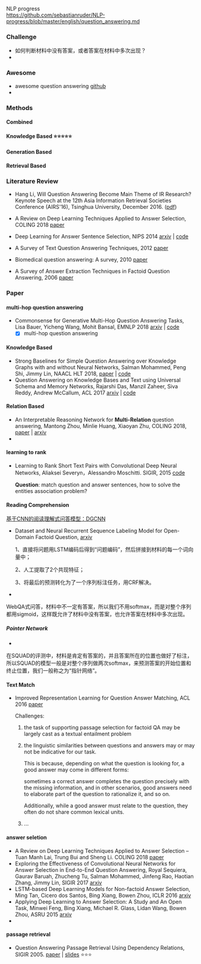 NLP progress<br>https://github.com/sebastianruder/NLP-progress/blob/master/english/question_answering.md



### Challenge

+ 如何判断材料中没有答案，或者答案在材料中多次出现？
+ 



### Awesome

+ awesome question answering [github](https://github.com/dapurv5/awesome-question-answering) 
+ 

### Methods

#### Combined

#### Knowledge Based :star::star::star::star::star:

#### Generation Based

#### Retrieval Based



### Literature Review

+ Hang Li, Will Question Answering Become Main Theme of IR Research? Keynote Speech at the 12th Asia Information Retrieval Societies Conference (AIRS'16), Tsinghua University, December 2016. ([pdf](http://www.hangli-hl.com/uploads/3/4/4/6/34465961/airs_2016_question_answering.pdf))

+ A Review on Deep Learning Techniques Applied to Answer Selection, COLING 2018 [paper](https://aclweb.org/anthology/C18-1181) 

+ Deep Learning for Answer Sentence Selection, NIPS 2014 [arxiv](https://arxiv.org/abs/1412.1632) | [code](https://github.com/brmson/Sentence-selection) 

  

+ A Survey of Text Question Answering Techniques, 2012 [paper](http://citeseerx.ist.psu.edu/viewdoc/download?doi=10.1.1.258.7801&rep=rep1&type=pdf) 

+ Biomedical question answering: A survey, 2010 [paper](http://research.cis.drexel.edu:8080/sofia/pub/CMPB_Paper.pdf)

+ A Survey of Answer Extraction Techniques in Factoid Question Answering, 2006 [paper](https://nlp.stanford.edu/mengqiu/publication/LSII-LitReview.pdf) 

  

### Paper

#### multi-hop question answering

- Commonsense for Generative Multi-Hop Question Answering Tasks, Lisa Bauer, Yicheng Wang, Mohit Bansal, EMNLP 2018 [arxiv](https://export.arxiv.org/abs/1809.06309) | [code](https://github.com/yicheng-w/CommonSenseMultiHopQA) 
  - [x] multi-hop question answering

#### Knowledge Based

- Strong Baselines for Simple Question Answering over Knowledge Graphs with and without Neural Networks, Salman Mohammed, Peng Shi, Jimmy Lin, NAACL HLT 2018, [paper](http://aclweb.org/anthology/N18-2047) | [code](https://github.com/castorini/BuboQA) 
- Question Answering on Knowledge Bases and Text using Universal Schema and Memory Networks, Rajarshi Das, Manzil Zaheer, Siva Reddy, Andrew McCallum, ACL 2017 [arxiv](https://arxiv.org/abs/1704.08384) | [code](https://github.com/rajarshd/TextKBQA) 

#### Relation Based

- An Interpretable Reasoning Network for **Multi-Relation** question answering, Mantong Zhou, Minlie Huang, Xiaoyan Zhu, COLING 2018, [paper](https://www.aclweb.org/anthology/C18-1171) | [arxiv](https://arxiv.org/abs/1801.04726) 
- 

#### learning to rank

- Learning to Rank Short Text Pairs with Convolutional Deep Neural Networks, Aliaksei Severyn，Alessandro Moschitti. SIGIR, 2015 [code](https://github.com/aseveryn/deep-qa) 

  **Question**: match question and answer sentences, how to solve the entities association problem? 

#### Reading Comprehension

[基于CNN的阅读理解式问答模型：DGCNN](https://kexue.fm/archives/5409) 

+ Dataset and Neural Recurrent Sequence Labeling Model for Open-Domain Factoid Question, [arxiv](https://arxiv.org/abs/1607.06275) 

  1、直接将问题用LSTM编码后得到“问题编码”，然后拼接到材料的每一个词向量中；

  2、人工提取了2个共现特征；

  3、将最后的预测转化为了一个序列标注任务，用CRF解决。

+ 



WebQA式问答，材料中不一定有答案，所以我们不用softmax，而是对整个序列都用sigmoid，这样既允许了材料中没有答案，也允许答案在材料中多次出现。



##### Pointer Network

+ 

在SQUAD的评测中，材料是肯定有答案的，并且答案所在的位置也做好了标注，所以SQUAD的模型一般是对整个序列做两次softmax，来预测答案的开始位置和终止位置，我们一般称之为“指针网络”。



#### Text Match

- Improved Representation Learning for Question Answer Matching, ACL 2016 [paper](http://www.aclweb.org/anthology/P/P16/P16-1044.pdf) 

  Challenges: 

  1. the task of supporting passage selection for factoid QA may be largely cast as a textual entailment problem

  2. the linguistic similarities between questions and answers may or may not be
     indicative for our task. 

     This is because, depending on what the question is looking for, a good answer may come in different forms: 

     sometimes a correct answer completes the question precisely with the missing information, and in other scenarios, good answers need to elaborate part of the question to rationalize it, and so on. 

     Additionally, while a good answer must relate to the question, they often do
     not share common lexical units.

  3. ...

#### answer seletion

+ A Review on Deep Learning Techniques Applied to Answer Selection – Tuan Manh Lai, Trung Bui and Sheng Li. COLING 2018 [paper](https://aclanthology.info/papers/C18-1181/c18-1181) 
+ Exploring the Effectiveness of Convolutional Neural Networks for Answer Selection in End-to-End Question Answering, Royal Sequiera, Gaurav Baruah, Zhucheng Tu, Salman Mohammed, Jinfeng Rao, Haotian Zhang, Jimmy Lin, SIGIR 2017 [arxiv](https://arxiv.org/abs/1707.07804) 
+ LSTM-based Deep Learning Models for Non-factoid Answer Selection, Ming Tan, Cicero dos Santos, Bing Xiang, Bowen Zhou, ICLR 2016 [arxiv](https://arxiv.org/abs/1511.04108) 
+ Applying Deep Learning to Answer Selection: A Study and An Open Task, Minwei Feng, Bing Xiang, Michael R. Glass, Lidan Wang, Bowen Zhou, ASRU 2015 [arxiv](https://arxiv.org/abs/1508.01585) 
+ 

#### passage retrieval

- Question Answering Passage Retrieval Using Dependency Relations, SIGIR 2005. [paper](https://www.comp.nus.edu.sg/~kanmy/papers/f66-cui.pdf) | [slides](https://www.comp.nus.edu.sg/~kanmy/papers/deppass_draft_v0.5.htm) :star::star::star:

